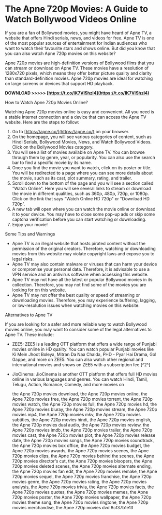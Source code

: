 # The Apne 720p Movies: A Guide to Watch Bollywood Videos Online
 
If you are a fan of Bollywood movies, you might have heard of Apne TV, a website that offers Hindi serials, news, and videos for free. Apne TV is one of the most popular sources of entertainment for Indian audiences who want to watch their favourite stars and shows online. But did you know that you can also watch Apne 720p movies on this website?
 
Apne 720p movies are high-definition versions of Bollywood films that you can stream or download on Apne TV. These movies have a resolution of 1280x720 pixels, which means they offer better picture quality and clarity than standard-definition movies. Apne 720p movies are ideal for watching on large screens or devices that support HD playback.
 
**DOWNLOAD >>>>> [https://t.co/IK7VlShzl4](https://t.co/IK7VlShzl4)**


 
How to Watch Apne 720p Movies Online?
 
Watching Apne 720p movies online is easy and convenient. All you need is a stable internet connection and a device that can access the Apne TV website. Here are the steps to follow:
 
1. Go to [https://apne.co/](https://apne.co/) on your browser.
2. On the homepage, you will see various categories of content, such as Hindi Serials, Bollywood Movies, News, and Watch Bollywood Videos. Click on the Bollywood Movies category.
3. You will see a list of movies available on Apne TV. You can browse through them by genre, year, or popularity. You can also use the search bar to find a specific movie by its name.
4. Once you find the movie you want to watch, click on its poster or title. You will be redirected to a page where you can see more details about the movie, such as its cast, plot summary, rating, and trailer.
5. Scroll down to the bottom of the page and you will see a section called "Watch Online". Here you will see several links to stream or download the movie in different qualities, such as 360p, 480p, 720p, or 1080p. Click on the link that says "Watch Online HD 720p" or "Download HD 720p".
6. A new tab will open where you can watch the movie online or download it to your device. You may have to close some pop-up ads or skip some captcha verification before you can start watching or downloading.
7. Enjoy your movie!

Some Tips and Warnings

- Apne TV is an illegal website that hosts pirated content without the permission of the original creators. Therefore, watching or downloading movies from this website may violate copyright laws and expose you to legal risks.
- Apne TV may also contain malware or viruses that can harm your device or compromise your personal data. Therefore, it is advisable to use a VPN service and an antivirus software when accessing this website.
- Apne TV may not have all the latest or popular Bollywood movies in its collection. Therefore, you may not find some of the movies you are looking for on this website.
- Apne TV may not offer the best quality or speed of streaming or downloading movies. Therefore, you may experience buffering, lagging, or low-resolution issues when watching movies on this website.

Alternatives to Apne TV
 
If you are looking for a safer and more reliable way to watch Bollywood movies online, you may want to consider some of the legal alternatives to Apne TV. These include:

- ZEE5: ZEE5 is a leading OTT platform that offers a wide range of Punjabi movies online in HD quality. You can watch popular Punjabi movies like Ki Mein Jhoot Boleya, Mitran Da Naa Chalda, PHD - Pyar Hai Drama, Gol Gappe, and more on ZEE5. You can also watch other regional and international movies and shows on ZEE5 with a subscription fee.[^2^]
- JioCinema: JioCinema is another OTT platform that offers full HD movies online in various languages and genres. You can watch Hindi, Tamil, Telugu, Action, Romance, Comedy, and more movies on

    the Apne 720p movies download,  the Apne 720p movies online,  the Apne 720p movies free,  the Apne 720p movies torrent,  the Apne 720p movies watch,  the Apne 720p movies full,  the Apne 720p movies hd,  the Apne 720p movies bluray,  the Apne 720p movies stream,  the Apne 720p movies mp4,  the Apne 720p movies mkv,  the Apne 720p movies subtitles,  the Apne 720p movies hindi,  the Apne 720p movies english,  the Apne 720p movies dual audio,  the Apne 720p movies review,  the Apne 720p movies imdb,  the Apne 720p movies trailer,  the Apne 720p movies cast,  the Apne 720p movies plot,  the Apne 720p movies release date,  the Apne 720p movies songs,  the Apne 720p movies soundtrack,  the Apne 720p movies box office,  the Apne 720p movies budget,  the Apne 720p movies awards,  the Apne 720p movies scenes,  the Apne 720p movies clips,  the Apne 720p movies behind the scenes,  the Apne 720p movies director's cut,  the Apne 720p movies bloopers,  the Apne 720p movies deleted scenes,  the Apne 720p movies alternate ending,  the Apne 720p movies fan edit,  the Apne 720p movies remake,  the Apne 720p movies sequel,  the Apne 720p movies franchise,  the Apne 720p movies genre,  the Apne 720p movies rating,  the Apne 720p movies analysis,  the Apne 720p movies trivia,  the Apne 720p movies facts,  the Apne 720p movies quotes,  the Apne 720p movies memes,  the Apne 720p movies poster,  the Apne 720p movies wallpaper,  the Apne 720p movies theme song,  the Apne 720p movies ringtone,  the Apne 720p movies merchandise,  the Apne 720p movies dvd
 8cf37b1e13


